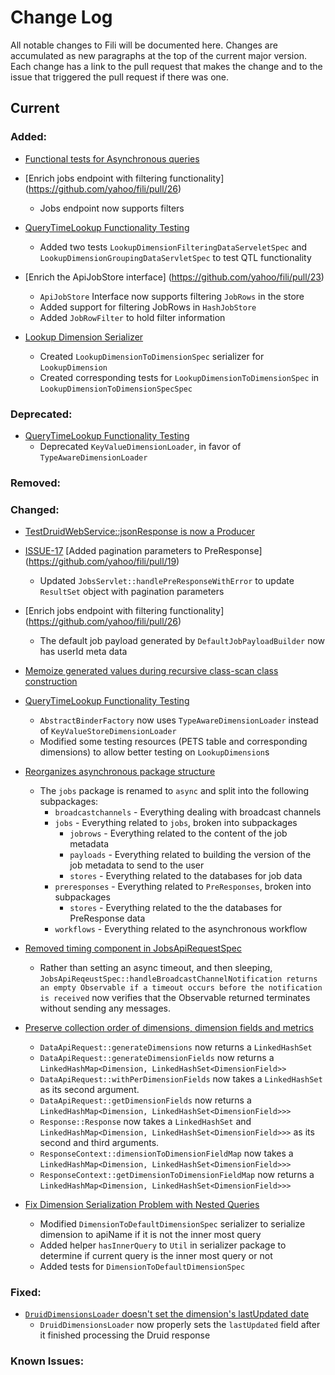 Change Log
==========

All notable changes to Fili will be documented here. Changes are accumulated as new paragraphs at the top of the current 
major version. Each change has a link to the pull request that makes the change and to the issue that triggered the
pull request if there was one.

Current
-------

### Added:
-  [Functional tests for Asynchronous queries](https://github.com/yahoo/fili/pull/35)

- [Enrich jobs endpoint with filtering functionality] (https://github.com/yahoo/fili/pull/26)
   * Jobs endpoint now supports filters

-  [QueryTimeLookup Functionality Testing](https://github.com/yahoo/fili/pull/34)
    * Added two tests `LookupDimensionFilteringDataServeletSpec` and `LookupDimensionGroupingDataServletSpec` to test QTL functionality

- [Enrich the ApiJobStore interface] (https://github.com/yahoo/fili/pull/23)
    * `ApiJobStore` Interface now supports filtering `JobRows` in the store
    * Added support for filtering JobRows in `HashJobStore`
    * Added `JobRowFilter` to hold filter information

-  [Lookup Dimension Serializer](https://github.com/yahoo/fili/pull/31)
    * Created `LookupDimensionToDimensionSpec` serializer for `LookupDimension`
    * Created corresponding tests for `LookupDimensionToDimensionSpec` in `LookupDimensionToDimensionSpecSpec`


### Deprecated:

-  [QueryTimeLookup Functionality Testing](https://github.com/yahoo/fili/pull/34)
    * Deprecated `KeyValueDimensionLoader`, in favor of `TypeAwareDimensionLoader`


### Removed:


### Changed:
-  [TestDruidWebService::jsonResponse is now a Producer<String>](https://github.com/yahoo/fili/pull/35)

- [ISSUE-17](https://github.com/yahoo/fili/issues/17) [Added pagination parameters to PreResponse] (https://github.com/yahoo/fili/pull/19) 
   * Updated `JobsServlet::handlePreResponseWithError` to update `ResultSet` object with pagination parameters

- [Enrich jobs endpoint with filtering functionality] (https://github.com/yahoo/fili/pull/26)
  * The default job payload generated by `DefaultJobPayloadBuilder` now has userId meta data

- [Memoize generated values during recursive class-scan class construction](https://github.com/yahoo/fili/pull/29)

-  [QueryTimeLookup Functionality Testing](https://github.com/yahoo/fili/pull/34)
    * `AbstractBinderFactory` now uses `TypeAwareDimensionLoader` instead of `KeyValueStoreDimensionLoader`
    * Modified some testing resources (PETS table and corresponding dimensions) to allow better testing on `LookupDimension`s

- [Reorganizes asynchronous package structure](https://github.com/yahoo/fili/pull/19)
    * The `jobs` package is renamed to `async` and split into the following subpackages:
        - `broadcastchannels` - Everything dealing with broadcast channels
        - `jobs` - Everything related to `jobs`, broken into subpackages
            * `jobrows` - Everything related to the content of the job metadata
            * `payloads` - Everything related to building the version of the job metadata to send to the user
            * `stores` - Everything related to the databases for job data
        - `preresponses` - Everything related to `PreResponses`, broken into subpackages
            * `stores` - Everything related to the the databases for PreResponse data
        - `workflows` - Everything related to the asynchronous workflow

-  [Removed timing component in JobsApiRequestSpec](https://github.com/yahoo/fili/pull/27)
    * Rather than setting an async timeout, and then sleeping, 
      `JobsApiReqeustSpec::handleBroadcastChannelNotification returns an empty Observable if a timeout occurs before the notification is received`
      now verifies that the Observable returned terminates without sending any
      messages.

- [Preserve collection order of dimensions, dimension fields and metrics](https://github.com/yahoo/fili/pull/25)
    * `DataApiRequest::generateDimensions` now returns a `LinkedHashSet`
    * `DataApiRequest::generateDimensionFields` now returns a `LinkedHashMap<Dimension, LinkedHashSet<DimensionField>>`
    * `DataApiRequest::withPerDimensionFields` now takes a `LinkedHashSet` as its second argument.
    * `DataApiRequest::getDimensionFields` now returns a `LinkedHashMap<Dimension, LinkedHashSet<DimensionField>>>`
    * `Response::Response` now takes a `LinkedHashSet` and `LinkedHashMap<Dimension, LinkedHashSet<DimensionField>>>` as
      its second  and third arguments.
    * `ResponseContext::dimensionToDimensionFieldMap` now takes a `LinkedHashMap<Dimension, LinkedHashSet<DimensionField>>>`
    * `ResponseContext::getDimensionToDimensionFieldMap` now returns a `LinkedHashMap<Dimension, LinkedHashSet<DimensionField>>>`

-  [Fix Dimension Serialization Problem with Nested Queries](https://github.com/yahoo/fili/pull/15)
    * Modified `DimensionToDefaultDimensionSpec` serializer to serialize dimension to apiName if it is not the inner most query
    * Added helper `hasInnerQuery` to `Util` in serializer package to determine if current query is the inner most query or not
    * Added tests for `DimensionToDefaultDimensionSpec`


### Fixed:

- [`DruidDimensionsLoader` doesn't set the dimension's lastUpdated date](https://github.com/yahoo/fili/pull/24)
  * `DruidDimensionsLoader` now properly sets the `lastUpdated` field after it finished processing the Druid response


### Known Issues:

